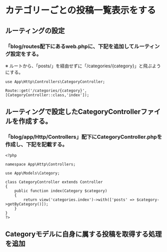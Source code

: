 # カテゴリーごとの投稿一覧表示をする

## ルーティングの設定

### 「blog/routes配下にあるweb.phpに、下記を追加してルーティング設定をする。
※ ルートから、「posts/」を経由せずに「/categories/{category}」と飛ぶようにする。

    use App\Http\Controllers\CategoryController;

    Route::get('/categories/{category}', [CategoryController::class,'index']);

## ルーティングで設定したCategoryControllerファイルを作成する。

### 「blog/app/Http/Controllers」配下にCategoryController.phpを作成し、下記を記載する。

    <?php

    namespace App\Http\Controllers;

    use App\Models\Category;

    class CategoryController extends Controller
    {
        public function index(Category $category)
        {
            return view('categories.index')->with(['posts' => $category->getByCategory()]);
        }
    }
    ?>

## Categoryモデルに自身に属する投稿を取得する処理を追加